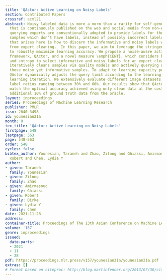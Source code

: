 ```yaml
---
title: 'QActor: Active Learning on Noisy Labels'
section: Contributed Papers
crossref: acml21
abstract: Noisy labeled data is more a norm than a rarity for self-generated content
  that is continuously published on the web and social media from non-experts. Active
  querying experts are conventionally adopted to provide labels for the informative
  samples which don’t have labels, instead of possibly incorrect labels. The new challenge
  that arises here is how to discern the informative and noisy labels which benefit
  from expert cleaning.  In this paper, we aim to leverage the stringent oracle budget
  to robustly maximize learning accuracy. We propose a noise-aware active learning
  framework, QActor, and a novel measure \emph{CENT}, which considers both cross-entropy
  and entropy to select informative and noisy labels for an expert cleansing. QActor
  iteratively cleans samples via quality models and actively querying an expert on
  those noisy yet informative samples. To adapt to learning capacity per iteration,
  QActor dynamically adjusts the query limit according to the learning loss for each
  learning iteration. We extensively evaluate different image datasets with noise
  label ratios ranging between 30% and 60%. Our results show that QActor can nearly
  match the optimal accuracy achieved using only clean data at the cost of only an
  additional 10% of ground truth data from the oracle.
layout: inproceedings
series: Proceedings of Machine Learning Research
publisher: PMLR
issn: 2640-3498
id: younesian21a
month: 0
tex_title: 'QActor: Active Learning on Noisy Labels'
firstpage: 548
lastpage: 563
page: 548-563
order: 548
cycles: false
bibtex_author: Younesian, Taraneh and Zhao, Zilong and Ghiassi, Amirmasoud and Birke,
  Robert and Chen, Lydia Y
author:
- given: Taraneh
  family: Younesian
- given: Zilong
  family: Zhao
- given: Amirmasoud
  family: Ghiassi
- given: Robert
  family: Birke
- given: Lydia Y
  family: Chen
date: 2021-11-28
address:
container-title: Proceedings of The 13th Asian Conference on Machine Learning
volume: '157'
genre: inproceedings
issued:
  date-parts:
  - 2021
  - 11
  - 28
pdf: https://proceedings.mlr.press/v157/younesian21a/younesian21a.pdf
extras: []
# Format based on citeproc: http://blog.martinfenner.org/2013/07/30/citeproc-yaml-for-bibliographies/
---
```

